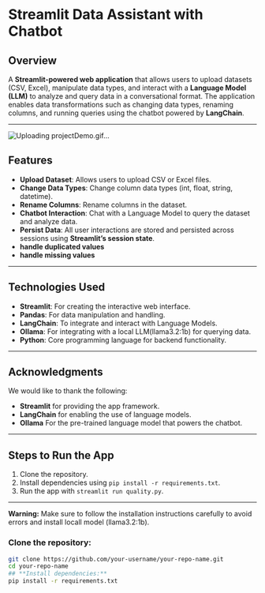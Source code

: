 # **Streamlit Data Assistant with Chatbot**

## **Overview**
A **Streamlit-powered web application** that allows users to upload datasets (CSV, Excel), manipulate data types, and interact with a **Language Model (LLM)** to analyze and query data in a conversational format. The application enables data transformations such as changing data types, renaming columns, and running queries using the chatbot powered by **LangChain**.




---

![Uploading projectDemo.gif…]()

## **Features**
- **Upload Dataset**: Allows users to upload CSV or Excel files.
- **Change Data Types**: Change column data types (int, float, string, datetime).
- **Rename Columns**: Rename columns in the dataset.
- **Chatbot Interaction**: Chat with a Language Model to query the dataset and analyze data.
- **Persist Data**: All user interactions are stored and persisted across sessions using **Streamlit’s session state**.
- **handle duplicated values**
- **handle missing values**

---

## **Technologies Used**
- **Streamlit**: For creating the interactive web interface.
- **Pandas**: For data manipulation and handling.
- **LangChain**: To integrate and interact with Language Models.
- **Ollama**: For integrating with a local LLM(llama3.2:1b) for querying data.
- **Python**: Core programming language for backend functionality.

---

## Acknowledgments
We would like to thank the following:
- **Streamlit** for providing the app framework.
- **LangChain** for enabling the use of language models.
- **Ollama** For the pre-trained language model that powers the chatbot.
---


## Steps to Run the App
1. Clone the repository.
2. Install dependencies using `pip install -r requirements.txt`.
3. Run the app with `streamlit run quality.py`.
---
 **Warning:** Make sure to follow the installation instructions carefully to avoid errors and install locall model (llama3.2:1b).


### **Clone the repository:**
```bash
git clone https://github.com/your-username/your-repo-name.git
cd your-repo-name
## **Install dependencies:**
pip install -r requirements.txt









